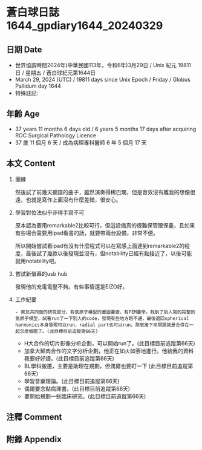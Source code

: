 [_metadata_:encoding]: - "utf-8"
[_metadata_:language]: - "zh-Hant-TW"
[_metadata_:fileformat]: - "markdown"
[_metadata_:MIME_type]: - "text/plain"
[_metadata_:markdown_version]: - "commonmark version 0.30"
[_metadata_:markdown_spec]: - "https://spec.commonmark.org/0.30/"

# 蒼白球日誌1644_gpdiary1644_20240329 #

## 日期 Date ##

* 世界協調時間2024年(中華民國113年，令和6年)3月29日 / Unix 紀元 19811 日 / 星期五 / 蒼白球紀元第1644日
* March 29, 2024 (UTC) / 19811 days since Unix Epoch / Friday / Globus Pallidum day 1644
* 特殊註記:

## 年齡 Age ##

* 37 years 11 months 6 days old / 6 years 5 months 17 days after acquiring ROC Surgical Pathology Licence
* 37 歲 11 個月 6 天 / 成為病理專科醫師 6 年 5 個月 17 天

## 本文 Content ##

1. 團練

    然後試了前幾天聽譜的曲子，雖然演奏得稀巴爛，但是音效沒有離我的想像很遠，也就是寫作上面沒有什麼差錯，很安心。

2. 學習對位法似乎非得手寫不可

    原本認為要用remarkable2比較可行，但這設備真的很難保管跟保養，且如果有些場合需要用ipad看書的話，就要帶兩台設備，非常不便。

    所以開始嘗試看ipad有沒有什麼程式可以在寫感上面達到remarkable2的程度，最後試了幾款以後發現並沒有，但notability已經有點接近了，以後可能就用notability吧。

3. 嘗試新螢幕的usb hub

    發現他的充電電壓不夠。有些事情還是EIZO好。
    
2. 工作紀要

       - 男友共同做的研究部分，有氫原子模型的畫圖要做，有FEM要學。找到了別人寫的完整的氫原子模型，試著run了一下別人的code，發現有些地方跑不通，最後退回spherical harmonics本身發現可以run，radial part也可以run，那麼接下來問題就是合併在一起怎麼做圖了。(此目標目前追蹤第66天)
   - H大合作的切片影像分析企劃，可以開始run了。(此目標目前追蹤第66天)
   - 加拿大鮮肉合作的文字分析企劃，他正在如火如荼地進行。他給我的資料我要好好讀。(此目標目前追蹤第66天)
   - BL學科搬遷，主要是助理在規劃，但偶爾也要盯一下 (此目標目前追蹤第66天)
   - 學習音樂理論。(此目標目前追蹤第66天)
   - 偶爾要念點病理書。(此目標目前追蹤第66天)
   - 要開始規劃一些臨床研究。(此目標目前追蹤第66天)


## 注釋 Comment ##


## 附錄 Appendix ##


